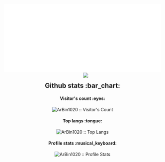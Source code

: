 <img src="https://github.com/ArBin1020/ArBin1020/blob/main/imbun.svg"/>
<img align='right' src="https://media.giphy.com/media/2IudUHdI075HL02Pkk/giphy.gif" width="250">

<h2 align="center">Github stats :bar_chart:</h2>
<h4 align="center">Visitor's count :eyes:</h4>

<p align="center"><img src="https://profile-counter.glitch.me/{ArBin1020}/count.svg" alt="ArBin1020 :: Visitor's Count" /></p>

<h4 align="center">Top langs :tongue:</h4>

<p align="center"><img src="https://github-readme-stats.vercel.app/api/top-langs/?username=ArBin1020&langs_count=10&theme=tokyonight&layout=compact" alt="ArBin1020 :: Top Langs" /></p>

<h4 align="center">Profile stats :musical_keyboard:</h4>

<p align="center"><img src="https://github-readme-stats.vercel.app/api?username=ArBin1020&show_icons=true&theme=synthwave" alt="ArBin1020 :: Profile Stats" /></p>
